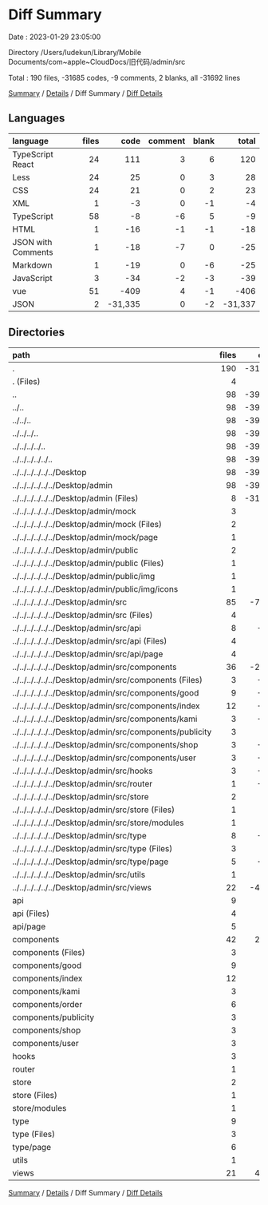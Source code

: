 # Diff Summary

Date : 2023-01-29 23:05:00

Directory /Users/ludekun/Library/Mobile Documents/com~apple~CloudDocs/旧代码/admin/src

Total : 190 files,  -31685 codes, -9 comments, 2 blanks, all -31692 lines

[Summary](results.md) / [Details](details.md) / Diff Summary / [Diff Details](diff-details.md)

## Languages
| language | files | code | comment | blank | total |
| :--- | ---: | ---: | ---: | ---: | ---: |
| TypeScript React | 24 | 111 | 3 | 6 | 120 |
| Less | 24 | 25 | 0 | 3 | 28 |
| CSS | 24 | 21 | 0 | 2 | 23 |
| XML | 1 | -3 | 0 | -1 | -4 |
| TypeScript | 58 | -8 | -6 | 5 | -9 |
| HTML | 1 | -16 | -1 | -1 | -18 |
| JSON with Comments | 1 | -18 | -7 | 0 | -25 |
| Markdown | 1 | -19 | 0 | -6 | -25 |
| JavaScript | 3 | -34 | -2 | -3 | -39 |
| vue | 51 | -409 | 4 | -1 | -406 |
| JSON | 2 | -31,335 | 0 | -2 | -31,337 |

## Directories
| path | files | code | comment | blank | total |
| :--- | ---: | ---: | ---: | ---: | ---: |
| . | 190 | -31,685 | -9 | 2 | -31,692 |
| . (Files) | 4 | 72 | 2 | 8 | 82 |
| .. | 98 | -39,349 | -190 | -271 | -39,810 |
| ../.. | 98 | -39,349 | -190 | -271 | -39,810 |
| ../../.. | 98 | -39,349 | -190 | -271 | -39,810 |
| ../../../.. | 98 | -39,349 | -190 | -271 | -39,810 |
| ../../../../.. | 98 | -39,349 | -190 | -271 | -39,810 |
| ../../../../../.. | 98 | -39,349 | -190 | -271 | -39,810 |
| ../../../../../../Desktop | 98 | -39,349 | -190 | -271 | -39,810 |
| ../../../../../../Desktop/admin | 98 | -39,349 | -190 | -271 | -39,810 |
| ../../../../../../Desktop/admin (Files) | 8 | -31,413 | -9 | -12 | -31,434 |
| ../../../../../../Desktop/admin/mock | 3 | -74 | -12 | -4 | -90 |
| ../../../../../../Desktop/admin/mock (Files) | 2 | -38 | -12 | -3 | -53 |
| ../../../../../../Desktop/admin/mock/page | 1 | -36 | 0 | -1 | -37 |
| ../../../../../../Desktop/admin/public | 2 | -19 | -1 | -2 | -22 |
| ../../../../../../Desktop/admin/public (Files) | 1 | -16 | -1 | -1 | -18 |
| ../../../../../../Desktop/admin/public/img | 1 | -3 | 0 | -1 | -4 |
| ../../../../../../Desktop/admin/public/img/icons | 1 | -3 | 0 | -1 | -4 |
| ../../../../../../Desktop/admin/src | 85 | -7,843 | -168 | -253 | -8,264 |
| ../../../../../../Desktop/admin/src (Files) | 4 | -72 | -2 | -8 | -82 |
| ../../../../../../Desktop/admin/src/api | 8 | -172 | -37 | -21 | -230 |
| ../../../../../../Desktop/admin/src/api (Files) | 4 | -75 | -27 | -14 | -116 |
| ../../../../../../Desktop/admin/src/api/page | 4 | -97 | -10 | -7 | -114 |
| ../../../../../../Desktop/admin/src/components | 36 | -2,452 | -72 | -122 | -2,646 |
| ../../../../../../Desktop/admin/src/components (Files) | 3 | -278 | 0 | -7 | -285 |
| ../../../../../../Desktop/admin/src/components/good | 9 | -761 | -59 | -37 | -857 |
| ../../../../../../Desktop/admin/src/components/index | 12 | -888 | -5 | -46 | -939 |
| ../../../../../../Desktop/admin/src/components/kami | 3 | -101 | -1 | -9 | -111 |
| ../../../../../../Desktop/admin/src/components/publicity | 3 | -87 | 0 | -5 | -92 |
| ../../../../../../Desktop/admin/src/components/shop | 3 | -200 | 0 | -13 | -213 |
| ../../../../../../Desktop/admin/src/components/user | 3 | -137 | -7 | -5 | -149 |
| ../../../../../../Desktop/admin/src/hooks | 3 | -326 | -19 | -15 | -360 |
| ../../../../../../Desktop/admin/src/router | 1 | -135 | 0 | -4 | -139 |
| ../../../../../../Desktop/admin/src/store | 2 | -20 | 0 | -4 | -24 |
| ../../../../../../Desktop/admin/src/store (Files) | 1 | -3 | 0 | -3 | -6 |
| ../../../../../../Desktop/admin/src/store/modules | 1 | -17 | 0 | -1 | -18 |
| ../../../../../../Desktop/admin/src/type | 8 | -210 | -23 | -21 | -254 |
| ../../../../../../Desktop/admin/src/type (Files) | 3 | -22 | -3 | -3 | -28 |
| ../../../../../../Desktop/admin/src/type/page | 5 | -188 | -20 | -18 | -226 |
| ../../../../../../Desktop/admin/src/utils | 1 | -1 | 0 | -1 | -2 |
| ../../../../../../Desktop/admin/src/views | 22 | -4,455 | -15 | -57 | -4,527 |
| api | 9 | 188 | 39 | 24 | 251 |
| api (Files) | 4 | 75 | 27 | 14 | 116 |
| api/page | 5 | 113 | 12 | 10 | 135 |
| components | 42 | 2,609 | 75 | 133 | 2,817 |
| components (Files) | 3 | 278 | 0 | 7 | 285 |
| components/good | 9 | 761 | 59 | 37 | 857 |
| components/index | 12 | 888 | 5 | 46 | 939 |
| components/kami | 3 | 101 | 1 | 9 | 111 |
| components/order | 6 | 157 | 3 | 11 | 171 |
| components/publicity | 3 | 87 | 0 | 5 | 92 |
| components/shop | 3 | 200 | 0 | 13 | 213 |
| components/user | 3 | 137 | 7 | 5 | 149 |
| hooks | 3 | 326 | 19 | 15 | 360 |
| router | 1 | 125 | 0 | 4 | 129 |
| store | 2 | 20 | 0 | 4 | 24 |
| store (Files) | 1 | 3 | 0 | 3 | 6 |
| store/modules | 1 | 17 | 0 | 1 | 18 |
| type | 9 | 277 | 27 | 28 | 332 |
| type (Files) | 3 | 22 | 3 | 3 | 28 |
| type/page | 6 | 255 | 24 | 25 | 304 |
| utils | 1 | 1 | 0 | 1 | 2 |
| views | 21 | 4,046 | 19 | 56 | 4,121 |

[Summary](results.md) / [Details](details.md) / Diff Summary / [Diff Details](diff-details.md)